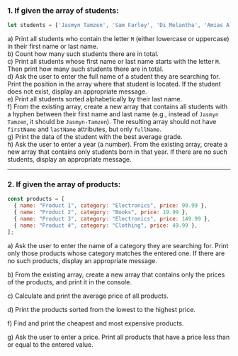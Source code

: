 ### 1. If given the array of students:  
```javascript
let students = ['Jasmyn Tamzen', 'Sam Farley', 'Di Melantha', 'Amias Alonzo', 'Archie Krystle', 'Tyla Rosanna', 'Mia Caris', 'Truman Kiaran'];
```

a) Print all students who contain the letter `M` (either lowercase or uppercase) in their first name or last name.  
b) Count how many such students there are in total.  
c) Print all students whose first name or last name starts with the letter `M`. Then print how many such students there are in total.  
d) Ask the user to enter the full name of a student they are searching for. Print the position in the array where that student is located. If the student does not exist, display an appropriate message.  
e) Print all students sorted alphabetically by their last name.  
f) From the existing array, create a new array that contains all students with a hyphen between their first name and last name (e.g., instead of `Jasmyn Tamzen`, it should be `Jasmyn-Tamzen`). The resulting array should not have `firstName` and `lastName` attributes, but only `fullName`.  
g) Print the data of the student with the best average grade.  
h) Ask the user to enter a year (a number). From the existing array, create a new array that contains only students born in that year. If there are no such students, display an appropriate message.  

---

### 2. If given the array of products:  
```javascript
const products = [
  { name: "Product 1", category: "Electronics", price: 99.99 },
  { name: "Product 2", category: "Books", price: 19.99 },
  { name: "Product 3", category: "Electronics", price: 149.99 },
  { name: "Product 4", category: "Clothing", price: 49.99 },
];
```

a) Ask the user to enter the name of a category they are searching for. Print only those products whose category matches the entered one. If there are no such products, display an appropriate message.  

b) From the existing array, create a new array that contains only the prices of the products, and print it in the console.  

c) Calculate and print the average price of all products.  

d) Print the products sorted from the lowest to the highest price.  

f) Find and print the cheapest and most expensive products.  

g) Ask the user to enter a price. Print all products that have a price less than or equal to the entered value.  
